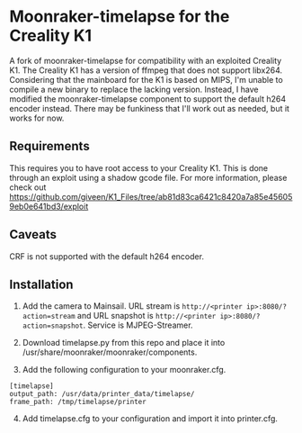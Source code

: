 
# Moonraker-timelapse for the Creality K1

A fork of moonraker-timelapse for compatibility with an exploited Creality K1. The Creality K1 has a version of ffmpeg that does not support libx264. Considering that the mainboard for the K1 is based on MIPS, I'm unable to compile a new binary to replace the lacking version. Instead, I have modified the moonraker-timelapse component to support the default h264 encoder instead. There may be funkiness that I'll work out as needed, but it works for now. 

## Requirements

This requires you to have root access to your Creality K1. This is done through an exploit using a shadow gcode file. For more information, please check out https://github.com/giveen/K1_Files/tree/ab81d83ca6421c8420a7a85e456059eb0e641bd3/exploit

## Caveats

CRF is not supported with the default h264 encoder.

## Installation

1. Add the camera to Mainsail. URL stream is `http://<printer ip>:8080/?action=stream` and URL snapshot is `http://<printer ip>:8080/?action=snapshot`. Service is MJPEG-Streamer.


2. Download timelapse.py from this repo and place it into /usr/share/moonraker/moonraker/components.

3. Add the following configuration to your moonraker.cfg.
```
[timelapse]
output_path: /usr/data/printer_data/timelapse/
frame_path: /tmp/timelapse/printer
```
  
4. Add timelapse.cfg to your configuration and import it into printer.cfg.